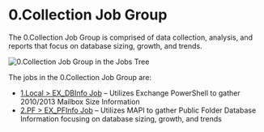 # 0.Collection Job Group

The 0.Collection Job Group is comprised of data collection, analysis, and reports that focus on database sizing, growth, and trends.

![0.Collection Job Group in the Jobs Tree](/img/product_docs/accessanalyzer/accessanalyzer/enterpriseauditor/solutions/exchange/databases/collection/collectionjobstree.png)

The jobs in the 0.Collection Job Group are:

- [1.Local > EX\_DBInfo Job](/docs/accessanalyzer/accessanalyzer/enterpriseauditor/solutions/exchange/databases/collection/ex_dbinfo.md) – Utilizes Exchange PowerShell to gather 2010/2013 Mailbox Size Information
- [2.PF > EX\_PFInfo Job](/docs/accessanalyzer/accessanalyzer/enterpriseauditor/solutions/exchange/databases/collection/ex_pfinfo.md) – Utilizes MAPI to gather Public Folder Database Information focusing on database sizing, growth, and trends
